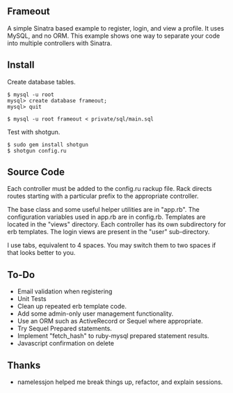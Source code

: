 Frameout
--------

A simple Sinatra based example to register, login, and view a profile. It uses MySQL, and no ORM. This example shows one way to separate your code into multiple controllers with Sinatra.

Install
-------

Create database tables.

	$ mysql -u root
	mysql> create database frameout;
	mysql> quit
	
	$ mysql -u root frameout < private/sql/main.sql

Test with shotgun.

	$ sudo gem install shotgun
	$ shotgun config.ru

Source Code
-----------

Each controller must be added to the config.ru rackup file. Rack directs routes starting with a particular prefix to the appropriate controller. 

The base class and some useful helper utilities are in "app.rb". The configuration variables used in app.rb are in config.rb. Templates are located in the "views" directory. Each controller has its own subdirectory for erb templates. The login views are present in the "user" sub-directory.

I use tabs, equivalent to 4 spaces. You may switch them to two spaces if that looks better to you.

To-Do
-----

- Email validation when registering
- Unit Tests
- Clean up repeated erb template code.
- Add some admin-only user management functionality.
- Use an ORM such as ActiveRecord or Sequel where appropriate.
- Try Sequel Prepared statements.
- Implement "fetch_hash" to ruby-mysql prepared statement results.
- Javascript confirmation on delete

Thanks
------

- namelessjon helped me break things up, refactor, and explain sessions.
